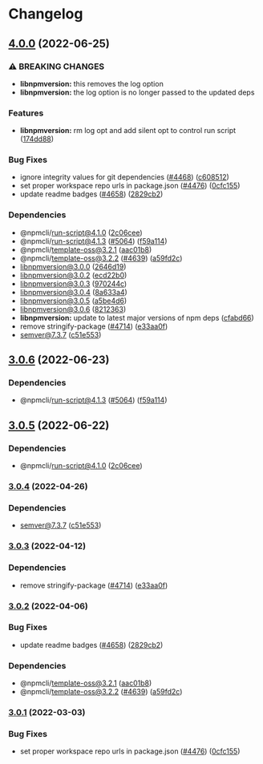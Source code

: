 # Changelog

## [4.0.0](https://github.com/sthagen/npm-cli/compare/libnpmversion-v3.0.6...libnpmversion-v4.0.0) (2022-06-25)


### ⚠ BREAKING CHANGES

* **libnpmversion:** this removes the log option
* **libnpmversion:** the log option is no longer passed to the updated deps

### Features

* **libnpmversion:** rm log opt and add silent opt to control run script ([174dd88](https://github.com/sthagen/npm-cli/commit/174dd88cba31b25461619fe796fe1d3ac34eae70))


### Bug Fixes

* ignore integrity values for git dependencies ([#4468](https://github.com/sthagen/npm-cli/issues/4468)) ([c608512](https://github.com/sthagen/npm-cli/commit/c608512ed03ccf87dc989cec2849d14bf034513a))
* set proper workspace repo urls in package.json ([#4476](https://github.com/sthagen/npm-cli/issues/4476)) ([0cfc155](https://github.com/sthagen/npm-cli/commit/0cfc155db5f11ce23419e440111d99a63bf39754))
* update readme badges ([#4658](https://github.com/sthagen/npm-cli/issues/4658)) ([2829cb2](https://github.com/sthagen/npm-cli/commit/2829cb28a432b5ff7beeeb3bf3e7e2e174c1121d))


### Dependencies

* @npmcli/run-script@4.1.0 ([2c06cee](https://github.com/sthagen/npm-cli/commit/2c06ceee82dd813c0ae84cc0b09e6941cfc5533e))
* @npmcli/run-script@4.1.3 ([#5064](https://github.com/sthagen/npm-cli/issues/5064)) ([f59a114](https://github.com/sthagen/npm-cli/commit/f59a114ffe3d1f86ccb2e52a4432292ab76852cc))
* @npmcli/template-oss@3.2.1 ([aac01b8](https://github.com/sthagen/npm-cli/commit/aac01b89caf6336a2eb34d696296303cdadd5c08))
* @npmcli/template-oss@3.2.2 ([#4639](https://github.com/sthagen/npm-cli/issues/4639)) ([a59fd2c](https://github.com/sthagen/npm-cli/commit/a59fd2cb863245fce56f96c90ac854e62c5c4d6f))
* libnpmversion@3.0.0 ([2646d19](https://github.com/sthagen/npm-cli/commit/2646d199f26f77c4197ec0bcf30c3e452844c1ab))
* libnpmversion@3.0.2 ([ecd22b0](https://github.com/sthagen/npm-cli/commit/ecd22b07af515d86b77248e6a4cc2dec57bafd50))
* libnpmversion@3.0.3 ([970244c](https://github.com/sthagen/npm-cli/commit/970244c415da91b98ca3b200d88c1206ba81d774))
* libnpmversion@3.0.4 ([8a633a4](https://github.com/sthagen/npm-cli/commit/8a633a436cf37dad293af3aaf8ea9a0b5badf314))
* libnpmversion@3.0.5 ([a5be4d6](https://github.com/sthagen/npm-cli/commit/a5be4d612ff1ce2b31e2246cf17308652e804ce1))
* libnpmversion@3.0.6 ([8212363](https://github.com/sthagen/npm-cli/commit/8212363280f02c10f38e22c2dcd7e2abdf8bec35))
* **libnpmversion:** update to latest major versions of npm deps ([cfabd66](https://github.com/sthagen/npm-cli/commit/cfabd66d31c51c159b287ae1b3470beef690fe3d))
* remove stringify-package ([#4714](https://github.com/sthagen/npm-cli/issues/4714)) ([e33aa0f](https://github.com/sthagen/npm-cli/commit/e33aa0f94f87ae4f9d2a73781e84832ef61d1855))
* semver@7.3.7 ([c51e553](https://github.com/sthagen/npm-cli/commit/c51e553a32315e4f1b703ca9030eb7ade91d1a85))

## [3.0.6](https://github.com/npm/cli/compare/libnpmversion-v3.0.5...libnpmversion-v3.0.6) (2022-06-23)


### Dependencies

* @npmcli/run-script@4.1.3 ([#5064](https://github.com/npm/cli/issues/5064)) ([f59a114](https://github.com/npm/cli/commit/f59a114ffe3d1f86ccb2e52a4432292ab76852cc))

## [3.0.5](https://github.com/npm/cli/compare/libnpmversion-v3.0.4...libnpmversion-v3.0.5) (2022-06-22)


### Dependencies

* @npmcli/run-script@4.1.0 ([2c06cee](https://github.com/npm/cli/commit/2c06ceee82dd813c0ae84cc0b09e6941cfc5533e))

### [3.0.4](https://github.com/npm/cli/compare/libnpmversion-v3.0.3...libnpmversion-v3.0.4) (2022-04-26)


### Dependencies

* semver@7.3.7 ([c51e553](https://github.com/npm/cli/commit/c51e553a32315e4f1b703ca9030eb7ade91d1a85))

### [3.0.3](https://github.com/npm/cli/compare/libnpmversion-v3.0.2...libnpmversion-v3.0.3) (2022-04-12)


### Dependencies

* remove stringify-package ([#4714](https://github.com/npm/cli/issues/4714)) ([e33aa0f](https://github.com/npm/cli/commit/e33aa0f94f87ae4f9d2a73781e84832ef61d1855))

### [3.0.2](https://github.com/npm/cli/compare/libnpmversion-v3.0.1...libnpmversion-v3.0.2) (2022-04-06)


### Bug Fixes

* update readme badges ([#4658](https://github.com/npm/cli/issues/4658)) ([2829cb2](https://github.com/npm/cli/commit/2829cb28a432b5ff7beeeb3bf3e7e2e174c1121d))


### Dependencies

* @npmcli/template-oss@3.2.1 ([aac01b8](https://github.com/npm/cli/commit/aac01b89caf6336a2eb34d696296303cdadd5c08))
* @npmcli/template-oss@3.2.2 ([#4639](https://github.com/npm/cli/issues/4639)) ([a59fd2c](https://github.com/npm/cli/commit/a59fd2cb863245fce56f96c90ac854e62c5c4d6f))

### [3.0.1](https://www.github.com/npm/cli/compare/libnpmversion-vlibnpmversion@3.0.0...libnpmversion-v3.0.1) (2022-03-03)


### Bug Fixes

* set proper workspace repo urls in package.json ([#4476](https://www.github.com/npm/cli/issues/4476)) ([0cfc155](https://www.github.com/npm/cli/commit/0cfc155db5f11ce23419e440111d99a63bf39754))
